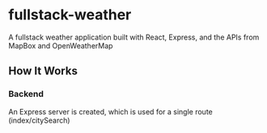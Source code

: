 # fullstack-weather

A fullstack weather application built with React, Express, and the APIs from MapBox and OpenWeatherMap

## How It Works

### Backend

An Express server is created, which is used for a single route (index/citySearch)
